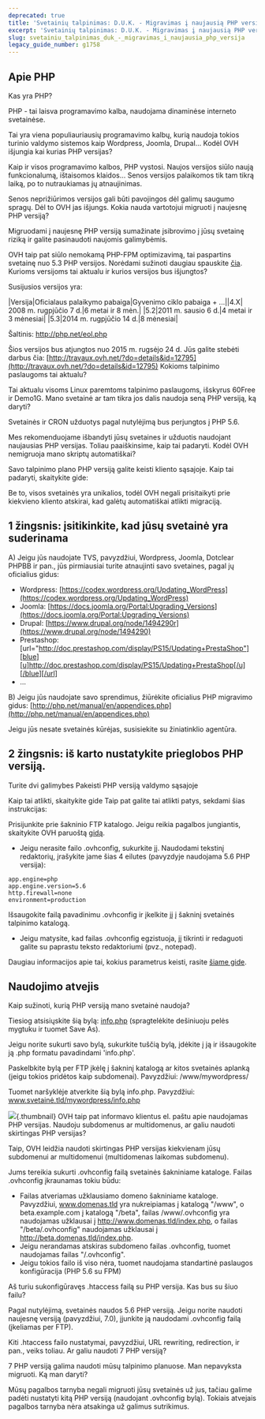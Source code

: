 ```yaml
---
deprecated: true
title: 'Svetainių talpinimas: D.U.K. - Migravimas į naujausią PHP versiją'
excerpt: 'Svetainių talpinimas: D.U.K. - Migravimas į naujausią PHP versiją'
slug: svetainiu_talpinimas_duk_-_migravimas_i_naujausia_php_versija
legacy_guide_number: g1758
---
```



## Apie PHP
Kas yra PHP?

PHP - tai laisva programavimo kalba, naudojama dinaminėse interneto svetainėse.

Tai yra viena populiauriausių programavimo kalbų, kurią naudoja tokios turinio valdymo sistemos kaip Wordpress, Joomla, Drupal...
Kodėl OVH išjungia kai kurias PHP versijas?

Kaip ir visos programavimo kalbos, PHP vystosi. Naujos versijos siūlo naują funkcionalumą, ištaisomos klaidos... Senos versijos palaikomos tik tam tikrą laiką, po to nutraukiamas jų atnaujinimas.

Senos neprižiūrimos versijos gali būti pavojingos dėl galimų saugumo spragų. Dėl to OVH jas išjungs.
Kokia nauda vartotojui migruoti į naujesnę PHP versiją?

Migruodami į naujesnę PHP versiją sumažinate įsibrovimo į jūsų svetainę riziką ir galite pasinaudoti naujomis galimybėmis.

OVH taip pat siūlo nemokamą PHP-FPM optimizavimą, tai paspartins svetainę nuo 5.3 PHP versijos. Norėdami sužinoti daugiau spauskite [čia](http://www.ovh.lt/svetainiu-talpinimas/php-fpm-optimizavimas.xml).
Kurioms versijoms tai aktualu ir kurios versijos bus išjungtos?

Susijusios versijos yra:

|Versija|Oficialaus palaikymo pabaiga|Gyvenimo ciklo pabaiga + ...||4.X| 2008 m. rugpjūčio 7 d.|6 metai ir 8 mėn.|
|5.2|2011 m. sausio 6 d.|4 metai ir 3 mėnesiai|
|5.3|2014 m. rugpjūčio 14 d.|8 mėnesiai|


Šaltinis: http://php.net/eol.php

Šios versijos bus atjungtos nuo 2015 m. rugsėjo 24 d. Jūs galite stebėti darbus čia: [http://travaux.ovh.net/?do=details&id=12795](http://travaux.ovh.net/?do=details&id=12795)
Kokioms talpinimo paslaugoms tai aktualu?

Tai aktualu visoms Linux paremtoms talpinimo paslaugoms, išskyrus 60Free ir Demo1G.
Mano svetainė ar tam tikra jos dalis naudoja seną PHP versiją, ką daryti?

Svetainės ir CRON užduotys pagal nutylėjimą bus perjungtos į PHP 5.6.

Mes rekomenduojame išbandyti jūsų svetaines ir užduotis naudojant naujausias PHP versijas. Toliau paaiškinsime, kaip tai padaryti.
Kodėl OVH nemigruoja mano skriptų automatiškai?

Savo talpinimo plano PHP versiją galite keisti kliento sąsajoje. Kaip tai padaryti, skaitykite gide: []({legacy}1999)

Be to, visos svetainės yra unikalios, todėl OVH negali prisitaikyti prie kiekvieno kliento atskirai, kad galėtų automatiškai atlikti migraciją.


## 1 žingsnis: įsitikinkite, kad jūsų svetainė yra suderinama
A) Jeigu jūs naudojate TVS, pavyzdžiui, Wordpress, Joomla, Dotclear PHPBB ir pan., jūs pirmiausiai turite atnaujinti savo svetaines, pagal jų oficialius gidus:

- Wordpress: [https://codex.wordpress.org/Updating_WordPress](https://codex.wordpress.org/Updating_WordPress)
- Joomla: [https://docs.joomla.org/Portal:Upgrading_Versions](https://docs.joomla.org/Portal:Upgrading_Versions)
- Drupal: [https://www.drupal.org/node/1494290r](https://www.drupal.org/node/1494290)
- Prestashop: [url="http://doc.prestashop.com/display/PS15/Updating+PrestaShop"][blue][u]http://doc.prestashop.com/display/PS15/Updating+PrestaShop[/u][/blue][/url]
- ...


B) Jeigu jūs naudojate savo sprendimus, žiūrėkite oficialius PHP migravimo gidus: [http://php.net/manual/en/appendices.php](http://php.net/manual/en/appendices.php)

Jeigu jūs nesate svetainės kūrėjas, susisiekite su žiniatinklio agentūra.


## 2 žingsnis: iš karto nustatykite prieglobos PHP versiją.
Turite dvi galimybes
Pakeisti PHP versiją valdymo sąsajoje

Kaip tai atlikti, skaitykite gide []({legacy}1999)
Taip pat galite tai atlikti patys, sekdami šias instrukcijas:

Prisijunkite prie šakninio FTP katalogo. Jeigu reikia pagalbos jungiantis, skaitykite OVH paruoštą [gidą](https://www.ovh.lt/g1380.filezilla-naudojimas).


- Jeigu nerasite failo .ovhconfig, sukurkite jį. Naudodami tekstinį redaktorių, įrašykite jame šias 4 eilutes (pavyzdyje naudojama 5.6 PHP versija):


```
app.engine=php
app.engine.version=5.6
http.firewall=none
environment=production
```



Išsaugokite failą pavadinimu .ovhconfig ir įkelkite jį į šakninį svetainės talpinimo katalogą.


- Jeigu matysite, kad failas .ovhconfig egzistuoja, jį tikrinti ir redaguoti galite su paprastu teksto redaktoriumi (pvz., notepad).


Daugiau informacijos apie tai, kokius parametrus keisti, rasite [šiame gide](https://www.ovh.lt/g1207.php_nustatymai).


## Naudojimo atvejis
Kaip sužinoti, kurią PHP versiją mano svetainė naudoja?

Tiesiog atsisiųskite šią bylą: [info.php](https://www.ovh.com/fr/documents/info.php) (spragtelėkite dešiniuoju pelės mygtuku ir tuomet Save As).

Jeigu norite sukurti savo bylą, sukurkite tuščią bylą, įdėkite į ją  <?php phpinfo(); ?> ir išsaugokite ją .php formatu pavadindami 'info.php'.

Paskelbkite bylą per FTP įkėlę į šakninį katalogą ar kitos svetainės aplanką (jeigu tokios pridėtos kaip subdomenai). Pavyzdžiui: /www/mywordpress/

Tuomet naršyklėje atverkite šią bylą info.php. Pavyzdžiui: www.svetainė.tld/mywordpress/info.php

![](images/img_2601.jpg){.thumbnail}
OVH taip pat informavo klientus el. paštu apie naudojamas PHP versijas.
Naudoju subdomenus ar multidomenus, ar galiu naudoti skirtingas PHP versijas?

Taip, OVH leidžia naudoti skirtingas PHP versijas kiekvienam jūsų subdomenui ar multidomenui (multidomenas laikomas subdomenu).

Jums tereikia sukurti .ovhconfig failą svetainės šakniniame kataloge. Failas .ovhconfig įkraunamas tokiu būdu:


- Failas atveriamas užklausiamo domeno šakniniame kataloge. Pavyzdžiui, www.domenas.tld yra nukreipiamas į katalogą "/www", o beta.example.com į katalogą "/beta", failas /www/.ovhconfig yra naudojamas užklausai į http://www.domenas.tld/index.php, o failas "/beta/.ovhconfig" naudojamas užklausai į http://beta.domenas.tld/index.php.
- Jeigu nerandamas atskiras subdomeno failas .ovhconfig, tuomet naudojamas failas "/.ovhconfig".
- Jeigu tokios failo iš viso nėra, tuomet naudojama standartinė paslaugos konfigūracija (PHP 5.6 su FPM)


Aš turiu sukonfigūravęs .htaccess failą su PHP versija. Kas bus su šiuo failu?

Pagal nutylėjimą, svetainės naudos 5.6 PHP versiją. Jeigu norite naudoti naujesnę versiją (pavyzdžiui, 7.0), įjunkite ją naudodami .ovhconfig failą (įkeliamas per FTP).

Kiti .htaccess failo nustatymai, pavyzdžiui, URL rewriting, redirection, ir pan., veiks toliau.
Ar galiu naudoti 7 PHP versiją?

7 PHP versiją galima naudoti mūsų talpinimo planuose.
Man nepavyksta migruoti. Ką man daryti?

Mūsų pagalbos tarnyba negali migruoti jūsų svetainės už jus, tačiau galime padėti nustatyti kitą PHP versiją (naudojant .ovhconfig bylą). Tokiais atvejais pagalbos tarnyba nėra atsakinga už galimus sutrikimus.

